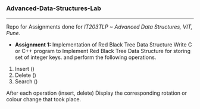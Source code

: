 ### Advanced-Data-Structures-Lab
--------------------------------
Repo for Assignments done for *IT203TLP ~ Advanced Data Structures, VIT, Pune.*


* **Assignment 1:**
Implementation of Red Black Tree Data Structure
Write C or C++ program to Implement Red Black Tree Data Structure for storing set of integer keys.
and perform the following operations.
1. Insert ()
2. Delete ()
3. Search ()

After each operation (insert, delete) Display the corresponding rotation or colour change that took place.
